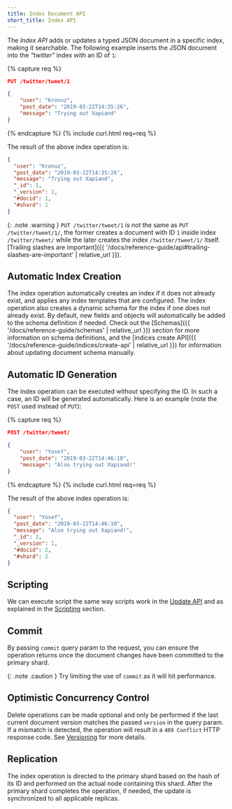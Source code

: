 ```yaml
---
title: Index Document API
short_title: Index API
---
```


The _Index API_ adds or updates a typed JSON document in a specific index,
making it searchable. The following example inserts the JSON document into the
_"twitter"_ index with an ID of `1`:

{% capture req %}

```json
PUT /twitter/tweet/1

{
    "user": "Kronuz",
    "post_date": "2019-03-22T14:35:26",
    "message": "Trying out Xapiand"
}
```
{% endcapture %}
{% include curl.html req=req %}

The result of the above index operation is:

```json
{
  "user": "Kronuz",
  "post_date": "2019-03-22T14:35:26",
  "message": "Trying out Xapiand",
  "_id": 1,
  "_version": 1,
  "#docid": 1,
  "#shard": 1
}
```

{: .note .warning }
`PUT /twitter/tweet/1` is not the same as `PUT /twitter/tweet/1/`, the former
creates a document with ID `1` inside index `/twitter/tweet/` while the later
creates the index `/twitter/tweet/1/` itself.
[Trailing slashes are important]({{ '/docs/reference-guide/api#trailing-slashes-are-important' | relative_url }}).


## Automatic Index Creation

The index operation automatically creates an index if it does not already exist,
and applies any index templates that are configured. The index operation also
creates a dynamic schema for the index if one does not already exist. By
default, new fields and objects will automatically be added to the schema
definition if needed. Check out the [Schemas]({{ '/docs/reference-guide/schemas' | relative_url }})
section for more information on schema definitions, and the
[indices create API]({{ '/docs/reference-guide/indices/create-api' | relative_url }})
for information about updating document schema manually.


## Automatic ID Generation

The index operation can be executed without specifying the ID. In such a case,
an ID will be generated automatically. Here is an example (note the `POST` used
instead of `PUT`):

{% capture req %}

```json
POST /twitter/tweet/

{
    "user": "Yosef",
    "post_date": "2019-03-22T14:46:10",
    "message": "Also trying out Xapiand!"
}
```
{% endcapture %}
{% include curl.html req=req %}

The result of the above index operation is:

```json
{
  "user": "Yosef",
  "post_date": "2019-03-22T14:46:10",
  "message": "Also trying out Xapiand!",
  "_id": 2,
  "_version": 1,
  "#docid": 2,
  "#shard": 2
}
```

## Scripting

We can execute script the same way scripts work in the [Update API](../update-api#scripting)
and as explained in the [Scripting](../scripting) section.


## Commit

By passing `commit` query param to the request, you can ensure the operation
returns once the document changes have been committed to the primary shard.

{: .note .caution }
Try limiting the use of `commit` as it will hit performance.


## Optimistic Concurrency Control

Delete operations can be made optional and only be performed if the last
current document version matches the passed `version` in the query param. If a
mismatch is detected, the operation will result in a `409 Conflict` HTTP response
code. See [Versioning](../versioning) for more details.


## Replication

The index operation is directed to the primary shard based on the hash of its ID
and performed on the actual node containing this shard. After the primary shard
completes the operation, if needed, the update is synchronized to all applicable
replicas.
